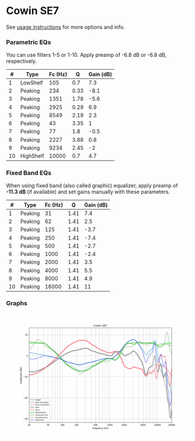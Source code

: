 # Cowin SE7
See [usage instructions](https://github.com/jaakkopasanen/AutoEq#usage) for more options and info.

### Parametric EQs
You can use filters 1-5 or 1-10. Apply preamp of -6.8 dB or -6.8 dB, respectively.

|   # | Type      |   Fc (Hz) |    Q |   Gain (dB) |
|-----|-----------|-----------|------|-------------|
|   1 | LowShelf  |       105 | 0.7  |         7.3 |
|   2 | Peaking   |       234 | 0.33 |        -8.1 |
|   3 | Peaking   |      1351 | 1.78 |        -5.6 |
|   4 | Peaking   |      2925 | 0.29 |         6.9 |
|   5 | Peaking   |      8549 | 2.19 |         2.3 |
|   6 | Peaking   |        43 | 3.35 |         1   |
|   7 | Peaking   |        77 | 1.8  |        -0.5 |
|   8 | Peaking   |      2227 | 3.88 |         0.8 |
|   9 | Peaking   |      9234 | 2.45 |        -2   |
|  10 | HighShelf |     10000 | 0.7  |         4.7 |

### Fixed Band EQs
When using fixed band (also called graphic) equalizer, apply preamp of **-11.3 dB** (if available) and set gains manually with these parameters.

|   # | Type    |   Fc (Hz) |    Q |   Gain (dB) |
|-----|---------|-----------|------|-------------|
|   1 | Peaking |        31 | 1.41 |         7.4 |
|   2 | Peaking |        62 | 1.41 |         2.5 |
|   3 | Peaking |       125 | 1.41 |        -3.7 |
|   4 | Peaking |       250 | 1.41 |        -7.4 |
|   5 | Peaking |       500 | 1.41 |        -2.7 |
|   6 | Peaking |      1000 | 1.41 |        -2.4 |
|   7 | Peaking |      2000 | 1.41 |         3.5 |
|   8 | Peaking |      4000 | 1.41 |         5.5 |
|   9 | Peaking |      8000 | 1.41 |         4.9 |
|  10 | Peaking |     16000 | 1.41 |        11   |

### Graphs
![](./Cowin%20SE7.png)
